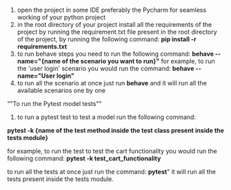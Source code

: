 1. open the project in some IDE preferably the Pycharm for seamless working of your python project
2. in the root directory of your project install all the requirements of the project by running the requirement.txt file present in the root directory of the project, by running the following command: 
        **pip install -r requirements.txt**
3. to run behave steps you need to run the following command:
    **behave --name="{name of the scenario you want to run}"**
    for example, to run the 'user login' scenario you would run the command:
    **behave --name="User login"**
4. to run all the scenario at once just run **behave** and it will run all the available scenarios one by one


""To run the Pytest model tests""

1. to run a pytest test to test a model run the following command:

**pytest -k {name of the test method inside the test class present inside the tests module}**

for example, to run the test to test the cart functionality you would run the following command:
     **pytest -k test_cart_functionality**

to run all the tests at once just run the command: **pytest**"
it will run all the tests present inside the tests module.